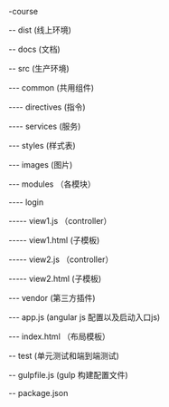 -course

-- dist  (线上环境)

-- docs  (文档)

-- src   (生产环境)

--- common  (共用组件)

---- directives (指令)

---- services (服务)

--- styles (样式表)

--- images (图片)

--- modules （各模块）

---- login

----- view1.js （controller）

----- view1.html (子模板)

----- view2.js （controller）

----- view2.html (子模板)

--- vendor (第三方插件)

--- app.js (angular js 配置以及启动入口js)

--- index.html （布局模板）

-- test  (单元测试和端到端测试)

-- gulpfile.js (gulp 构建配置文件)

-- package.json
